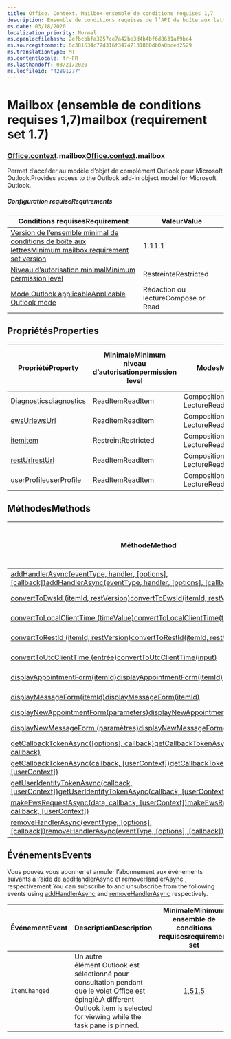 ```yaml
---
title: Office. Context. Mailbox-ensemble de conditions requises 1,7
description: Ensemble de conditions requises de l’API de boîte aux lettres Outlook 1,7 du modèle objet boîte aux lettres.
ms.date: 03/18/2020
localization_priority: Normal
ms.openlocfilehash: 2efbcbbfa3257ce7a42be3d4b4bf6d8631af9be4
ms.sourcegitcommit: 6c381634c77d316f34747131860db0a0bced2529
ms.translationtype: MT
ms.contentlocale: fr-FR
ms.lasthandoff: 03/21/2020
ms.locfileid: "42891277"
---
```

# <a name="mailbox-requirement-set-17"></a><span data-ttu-id="91639-103">Mailbox (ensemble de conditions requises 1,7)</span><span class="sxs-lookup"><span data-stu-id="91639-103">mailbox (requirement set 1.7)</span></span>

### <a name="officecontextmailbox"></a><span data-ttu-id="91639-104">[Office](office.md)[.context](office.context.md).mailbox</span><span class="sxs-lookup"><span data-stu-id="91639-104">[Office](office.md)[.context](office.context.md).mailbox</span></span>

<span data-ttu-id="91639-105">Permet d’accéder au modèle d’objet de complément Outlook pour Microsoft Outlook.</span><span class="sxs-lookup"><span data-stu-id="91639-105">Provides access to the Outlook add-in object model for Microsoft Outlook.</span></span>

##### <a name="requirements"></a><span data-ttu-id="91639-106">Configuration requise</span><span class="sxs-lookup"><span data-stu-id="91639-106">Requirements</span></span>

|<span data-ttu-id="91639-107">Conditions requises</span><span class="sxs-lookup"><span data-stu-id="91639-107">Requirement</span></span>| <span data-ttu-id="91639-108">Valeur</span><span class="sxs-lookup"><span data-stu-id="91639-108">Value</span></span>|
|---|---|
|[<span data-ttu-id="91639-109">Version de l’ensemble minimal de conditions de boîte aux lettres</span><span class="sxs-lookup"><span data-stu-id="91639-109">Minimum mailbox requirement set version</span></span>](../../requirement-sets/outlook-api-requirement-sets.md)| <span data-ttu-id="91639-110">1.1</span><span class="sxs-lookup"><span data-stu-id="91639-110">1.1</span></span>|
|[<span data-ttu-id="91639-111">Niveau d’autorisation minimal</span><span class="sxs-lookup"><span data-stu-id="91639-111">Minimum permission level</span></span>](../../../outlook/understanding-outlook-add-in-permissions.md)| <span data-ttu-id="91639-112">Restreinte</span><span class="sxs-lookup"><span data-stu-id="91639-112">Restricted</span></span>|
|[<span data-ttu-id="91639-113">Mode Outlook applicable</span><span class="sxs-lookup"><span data-stu-id="91639-113">Applicable Outlook mode</span></span>](../../../outlook/outlook-add-ins-overview.md#extension-points)| <span data-ttu-id="91639-114">Rédaction ou lecture</span><span class="sxs-lookup"><span data-stu-id="91639-114">Compose or Read</span></span>|

## <a name="properties"></a><span data-ttu-id="91639-115">Propriétés</span><span class="sxs-lookup"><span data-stu-id="91639-115">Properties</span></span>

| <span data-ttu-id="91639-116">Propriété</span><span class="sxs-lookup"><span data-stu-id="91639-116">Property</span></span> | <span data-ttu-id="91639-117">Minimale</span><span class="sxs-lookup"><span data-stu-id="91639-117">Minimum</span></span><br><span data-ttu-id="91639-118">niveau d’autorisation</span><span class="sxs-lookup"><span data-stu-id="91639-118">permission level</span></span> | <span data-ttu-id="91639-119">Modes</span><span class="sxs-lookup"><span data-stu-id="91639-119">Modes</span></span> | <span data-ttu-id="91639-120">Type de retour</span><span class="sxs-lookup"><span data-stu-id="91639-120">Return type</span></span> | <span data-ttu-id="91639-121">Minimale</span><span class="sxs-lookup"><span data-stu-id="91639-121">Minimum</span></span><br><span data-ttu-id="91639-122">ensemble de conditions requises</span><span class="sxs-lookup"><span data-stu-id="91639-122">requirement set</span></span> |
|---|---|---|---|:---:|
| [<span data-ttu-id="91639-123">Diagnostics</span><span class="sxs-lookup"><span data-stu-id="91639-123">diagnostics</span></span>](/javascript/api/outlook/office.mailbox?view=outlook-js-1.7#diagnostics) | <span data-ttu-id="91639-124">ReadItem</span><span class="sxs-lookup"><span data-stu-id="91639-124">ReadItem</span></span> | <span data-ttu-id="91639-125">Composition</span><span class="sxs-lookup"><span data-stu-id="91639-125">Compose</span></span><br><span data-ttu-id="91639-126">Lecture</span><span class="sxs-lookup"><span data-stu-id="91639-126">Read</span></span> | [<span data-ttu-id="91639-127">Diagnostics</span><span class="sxs-lookup"><span data-stu-id="91639-127">Diagnostics</span></span>](/javascript/api/outlook/office.diagnostics?view=outlook-js-1.7) | [<span data-ttu-id="91639-128">1.1</span><span class="sxs-lookup"><span data-stu-id="91639-128">1.1</span></span>](../requirement-set-1.1/outlook-requirement-set-1.1.md) |
| [<span data-ttu-id="91639-129">ewsUrl</span><span class="sxs-lookup"><span data-stu-id="91639-129">ewsUrl</span></span>](/javascript/api/outlook/office.mailbox?view=outlook-js-1.7#ewsurl) | <span data-ttu-id="91639-130">ReadItem</span><span class="sxs-lookup"><span data-stu-id="91639-130">ReadItem</span></span> | <span data-ttu-id="91639-131">Composition</span><span class="sxs-lookup"><span data-stu-id="91639-131">Compose</span></span><br><span data-ttu-id="91639-132">Lecture</span><span class="sxs-lookup"><span data-stu-id="91639-132">Read</span></span> | <span data-ttu-id="91639-133">String</span><span class="sxs-lookup"><span data-stu-id="91639-133">String</span></span> | [<span data-ttu-id="91639-134">1.1</span><span class="sxs-lookup"><span data-stu-id="91639-134">1.1</span></span>](../requirement-set-1.1/outlook-requirement-set-1.1.md) |
| [<span data-ttu-id="91639-135">item</span><span class="sxs-lookup"><span data-stu-id="91639-135">item</span></span>](office.context.mailbox.item.md) | <span data-ttu-id="91639-136">Restreint</span><span class="sxs-lookup"><span data-stu-id="91639-136">Restricted</span></span> | <span data-ttu-id="91639-137">Composition</span><span class="sxs-lookup"><span data-stu-id="91639-137">Compose</span></span><br><span data-ttu-id="91639-138">Lecture</span><span class="sxs-lookup"><span data-stu-id="91639-138">Read</span></span> | [<span data-ttu-id="91639-139">Élément</span><span class="sxs-lookup"><span data-stu-id="91639-139">Item</span></span>](/javascript/api/outlook/office.item?view=outlook-js-1.7) | [<span data-ttu-id="91639-140">1.1</span><span class="sxs-lookup"><span data-stu-id="91639-140">1.1</span></span>](../requirement-set-1.1/outlook-requirement-set-1.1.md) |
| [<span data-ttu-id="91639-141">restUrl</span><span class="sxs-lookup"><span data-stu-id="91639-141">restUrl</span></span>](/javascript/api/outlook/office.mailbox?view=outlook-js-1.7#resturl) | <span data-ttu-id="91639-142">ReadItem</span><span class="sxs-lookup"><span data-stu-id="91639-142">ReadItem</span></span> | <span data-ttu-id="91639-143">Composition</span><span class="sxs-lookup"><span data-stu-id="91639-143">Compose</span></span><br><span data-ttu-id="91639-144">Lecture</span><span class="sxs-lookup"><span data-stu-id="91639-144">Read</span></span> | <span data-ttu-id="91639-145">String</span><span class="sxs-lookup"><span data-stu-id="91639-145">String</span></span> | [<span data-ttu-id="91639-146">1,5</span><span class="sxs-lookup"><span data-stu-id="91639-146">1.5</span></span>](../requirement-set-1.5/outlook-requirement-set-1.5.md) |
| [<span data-ttu-id="91639-147">userProfile</span><span class="sxs-lookup"><span data-stu-id="91639-147">userProfile</span></span>](/javascript/api/outlook/office.mailbox?view=outlook-js-1.7#userprofile) | <span data-ttu-id="91639-148">ReadItem</span><span class="sxs-lookup"><span data-stu-id="91639-148">ReadItem</span></span> | <span data-ttu-id="91639-149">Composition</span><span class="sxs-lookup"><span data-stu-id="91639-149">Compose</span></span><br><span data-ttu-id="91639-150">Lecture</span><span class="sxs-lookup"><span data-stu-id="91639-150">Read</span></span> | [<span data-ttu-id="91639-151">Profil</span><span class="sxs-lookup"><span data-stu-id="91639-151">UserProfile</span></span>](/javascript/api/outlook/office.userprofile?view=outlook-js-1.7) | [<span data-ttu-id="91639-152">1.1</span><span class="sxs-lookup"><span data-stu-id="91639-152">1.1</span></span>](../requirement-set-1.1/outlook-requirement-set-1.1.md) |

## <a name="methods"></a><span data-ttu-id="91639-153">Méthodes</span><span class="sxs-lookup"><span data-stu-id="91639-153">Methods</span></span>

| <span data-ttu-id="91639-154">Méthode</span><span class="sxs-lookup"><span data-stu-id="91639-154">Method</span></span> | <span data-ttu-id="91639-155">Minimale</span><span class="sxs-lookup"><span data-stu-id="91639-155">Minimum</span></span><br><span data-ttu-id="91639-156">niveau d’autorisation</span><span class="sxs-lookup"><span data-stu-id="91639-156">permission level</span></span> | <span data-ttu-id="91639-157">Modes</span><span class="sxs-lookup"><span data-stu-id="91639-157">Modes</span></span> | <span data-ttu-id="91639-158">Minimale</span><span class="sxs-lookup"><span data-stu-id="91639-158">Minimum</span></span><br><span data-ttu-id="91639-159">ensemble de conditions requises</span><span class="sxs-lookup"><span data-stu-id="91639-159">requirement set</span></span> |
|---|---|---|:---:|
| <span data-ttu-id="91639-160">[addHandlerAsync(eventType, handler, [options], [callback])](/javascript/api/outlook/office.mailbox?view=outlook-js-1.7#addhandlerasync-eventtype--handler--options--callback-)</span><span class="sxs-lookup"><span data-stu-id="91639-160">[addHandlerAsync(eventType, handler, [options], [callback])](/javascript/api/outlook/office.mailbox?view=outlook-js-1.7#addhandlerasync-eventtype--handler--options--callback-)</span></span> | <span data-ttu-id="91639-161">ReadItem</span><span class="sxs-lookup"><span data-stu-id="91639-161">ReadItem</span></span> | <span data-ttu-id="91639-162">Composition</span><span class="sxs-lookup"><span data-stu-id="91639-162">Compose</span></span><br><span data-ttu-id="91639-163">Lecture</span><span class="sxs-lookup"><span data-stu-id="91639-163">Read</span></span> | [<span data-ttu-id="91639-164">1,5</span><span class="sxs-lookup"><span data-stu-id="91639-164">1.5</span></span>](../requirement-set-1.5/outlook-requirement-set-1.5.md) |
| [<span data-ttu-id="91639-165">convertToEwsId (itemId, restVersion)</span><span class="sxs-lookup"><span data-stu-id="91639-165">convertToEwsId(itemId, restVersion)</span></span>](/javascript/api/outlook/office.mailbox?view=outlook-js-1.7#converttoewsid-itemid--restversion-) | <span data-ttu-id="91639-166">Restreint</span><span class="sxs-lookup"><span data-stu-id="91639-166">Restricted</span></span> | <span data-ttu-id="91639-167">Composition</span><span class="sxs-lookup"><span data-stu-id="91639-167">Compose</span></span><br><span data-ttu-id="91639-168">Lecture</span><span class="sxs-lookup"><span data-stu-id="91639-168">Read</span></span> | [<span data-ttu-id="91639-169">1.3</span><span class="sxs-lookup"><span data-stu-id="91639-169">1.3</span></span>](../requirement-set-1.3/outlook-requirement-set-1.3.md) |
| [<span data-ttu-id="91639-170">convertToLocalClientTime (timeValue)</span><span class="sxs-lookup"><span data-stu-id="91639-170">convertToLocalClientTime(timeValue)</span></span>](/javascript/api/outlook/office.mailbox?view=outlook-js-1.7#converttolocalclienttime-timevalue-) | <span data-ttu-id="91639-171">ReadItem</span><span class="sxs-lookup"><span data-stu-id="91639-171">ReadItem</span></span> | <span data-ttu-id="91639-172">Composition</span><span class="sxs-lookup"><span data-stu-id="91639-172">Compose</span></span><br><span data-ttu-id="91639-173">Lecture</span><span class="sxs-lookup"><span data-stu-id="91639-173">Read</span></span> | [<span data-ttu-id="91639-174">1.1</span><span class="sxs-lookup"><span data-stu-id="91639-174">1.1</span></span>](../requirement-set-1.1/outlook-requirement-set-1.1.md) |
| [<span data-ttu-id="91639-175">convertToRestId (itemId, restVersion)</span><span class="sxs-lookup"><span data-stu-id="91639-175">convertToRestId(itemId, restVersion)</span></span>](/javascript/api/outlook/office.mailbox?view=outlook-js-1.7#converttorestid-itemid--restversion-) | <span data-ttu-id="91639-176">Restreint</span><span class="sxs-lookup"><span data-stu-id="91639-176">Restricted</span></span> | <span data-ttu-id="91639-177">Composition</span><span class="sxs-lookup"><span data-stu-id="91639-177">Compose</span></span><br><span data-ttu-id="91639-178">Lecture</span><span class="sxs-lookup"><span data-stu-id="91639-178">Read</span></span> | [<span data-ttu-id="91639-179">1.3</span><span class="sxs-lookup"><span data-stu-id="91639-179">1.3</span></span>](../requirement-set-1.3/outlook-requirement-set-1.3.md) |
| [<span data-ttu-id="91639-180">convertToUtcClientTime (entrée)</span><span class="sxs-lookup"><span data-stu-id="91639-180">convertToUtcClientTime(input)</span></span>](/javascript/api/outlook/office.mailbox?view=outlook-js-1.7#converttoutcclienttime-input-) | <span data-ttu-id="91639-181">ReadItem</span><span class="sxs-lookup"><span data-stu-id="91639-181">ReadItem</span></span> | <span data-ttu-id="91639-182">Composition</span><span class="sxs-lookup"><span data-stu-id="91639-182">Compose</span></span><br><span data-ttu-id="91639-183">Lecture</span><span class="sxs-lookup"><span data-stu-id="91639-183">Read</span></span> | [<span data-ttu-id="91639-184">1.1</span><span class="sxs-lookup"><span data-stu-id="91639-184">1.1</span></span>](../requirement-set-1.1/outlook-requirement-set-1.1.md) |
| [<span data-ttu-id="91639-185">displayAppointmentForm(itemId)</span><span class="sxs-lookup"><span data-stu-id="91639-185">displayAppointmentForm(itemId)</span></span>](/javascript/api/outlook/office.mailbox?view=outlook-js-1.7#displayappointmentform-itemid-) | <span data-ttu-id="91639-186">ReadItem</span><span class="sxs-lookup"><span data-stu-id="91639-186">ReadItem</span></span> | <span data-ttu-id="91639-187">Composition</span><span class="sxs-lookup"><span data-stu-id="91639-187">Compose</span></span><br><span data-ttu-id="91639-188">Lecture</span><span class="sxs-lookup"><span data-stu-id="91639-188">Read</span></span> | [<span data-ttu-id="91639-189">1.1</span><span class="sxs-lookup"><span data-stu-id="91639-189">1.1</span></span>](../requirement-set-1.1/outlook-requirement-set-1.1.md) |
| [<span data-ttu-id="91639-190">displayMessageForm(itemId)</span><span class="sxs-lookup"><span data-stu-id="91639-190">displayMessageForm(itemId)</span></span>](/javascript/api/outlook/office.mailbox?view=outlook-js-1.7#displaymessageform-itemid-) | <span data-ttu-id="91639-191">ReadItem</span><span class="sxs-lookup"><span data-stu-id="91639-191">ReadItem</span></span> | <span data-ttu-id="91639-192">Composition</span><span class="sxs-lookup"><span data-stu-id="91639-192">Compose</span></span><br><span data-ttu-id="91639-193">Lecture</span><span class="sxs-lookup"><span data-stu-id="91639-193">Read</span></span> | [<span data-ttu-id="91639-194">1.1</span><span class="sxs-lookup"><span data-stu-id="91639-194">1.1</span></span>](../requirement-set-1.1/outlook-requirement-set-1.1.md) |
| [<span data-ttu-id="91639-195">displayNewAppointmentForm(parameters)</span><span class="sxs-lookup"><span data-stu-id="91639-195">displayNewAppointmentForm(parameters)</span></span>](/javascript/api/outlook/office.mailbox?view=outlook-js-1.7#displaynewappointmentform-parameters-) | <span data-ttu-id="91639-196">ReadItem</span><span class="sxs-lookup"><span data-stu-id="91639-196">ReadItem</span></span> | <span data-ttu-id="91639-197">Lecture</span><span class="sxs-lookup"><span data-stu-id="91639-197">Read</span></span> | [<span data-ttu-id="91639-198">1.1</span><span class="sxs-lookup"><span data-stu-id="91639-198">1.1</span></span>](../requirement-set-1.1/outlook-requirement-set-1.1.md) |
| [<span data-ttu-id="91639-199">displayNewMessageForm (paramètres)</span><span class="sxs-lookup"><span data-stu-id="91639-199">displayNewMessageForm(parameters)</span></span>](/javascript/api/outlook/office.mailbox?view=outlook-js-1.7#displaynewmessageform-parameters-) | <span data-ttu-id="91639-200">ReadItem</span><span class="sxs-lookup"><span data-stu-id="91639-200">ReadItem</span></span> | <span data-ttu-id="91639-201">Composition</span><span class="sxs-lookup"><span data-stu-id="91639-201">Compose</span></span><br><span data-ttu-id="91639-202">Lecture</span><span class="sxs-lookup"><span data-stu-id="91639-202">Read</span></span> | [<span data-ttu-id="91639-203">1,6</span><span class="sxs-lookup"><span data-stu-id="91639-203">1.6</span></span>](../requirement-set-1.6/outlook-requirement-set-1.6.md) |
| <span data-ttu-id="91639-204">[getCallbackTokenAsync([options], callback)](/javascript/api/outlook/office.mailbox?view=outlook-js-1.7#getcallbacktokenasync-options--callback-)</span><span class="sxs-lookup"><span data-stu-id="91639-204">[getCallbackTokenAsync([options], callback)](/javascript/api/outlook/office.mailbox?view=outlook-js-1.7#getcallbacktokenasync-options--callback-)</span></span> | <span data-ttu-id="91639-205">ReadItem</span><span class="sxs-lookup"><span data-stu-id="91639-205">ReadItem</span></span> | <span data-ttu-id="91639-206">Composition</span><span class="sxs-lookup"><span data-stu-id="91639-206">Compose</span></span><br><span data-ttu-id="91639-207">Lecture</span><span class="sxs-lookup"><span data-stu-id="91639-207">Read</span></span> | [<span data-ttu-id="91639-208">1,5</span><span class="sxs-lookup"><span data-stu-id="91639-208">1.5</span></span>](../requirement-set-1.5/outlook-requirement-set-1.5.md) |
| <span data-ttu-id="91639-209">[getCallbackTokenAsync(callback, [userContext])](/javascript/api/outlook/office.mailbox?view=outlook-js-1.7#getcallbacktokenasync-callback--usercontext-)</span><span class="sxs-lookup"><span data-stu-id="91639-209">[getCallbackTokenAsync(callback, [userContext])](/javascript/api/outlook/office.mailbox?view=outlook-js-1.7#getcallbacktokenasync-callback--usercontext-)</span></span> | <span data-ttu-id="91639-210">ReadItem</span><span class="sxs-lookup"><span data-stu-id="91639-210">ReadItem</span></span> | <span data-ttu-id="91639-211">Composition</span><span class="sxs-lookup"><span data-stu-id="91639-211">Compose</span></span><br><span data-ttu-id="91639-212">Lecture</span><span class="sxs-lookup"><span data-stu-id="91639-212">Read</span></span> | [<span data-ttu-id="91639-213">1.3</span><span class="sxs-lookup"><span data-stu-id="91639-213">1.3</span></span>](../requirement-set-1.3/outlook-requirement-set-1.3.md)<br>[<span data-ttu-id="91639-214">1.1</span><span class="sxs-lookup"><span data-stu-id="91639-214">1.1</span></span>](../requirement-set-1.1/outlook-requirement-set-1.1.md) |
| <span data-ttu-id="91639-215">[getUserIdentityTokenAsync(callback, [userContext])](/javascript/api/outlook/office.mailbox?view=outlook-js-1.7#getuseridentitytokenasync-callback--usercontext-)</span><span class="sxs-lookup"><span data-stu-id="91639-215">[getUserIdentityTokenAsync(callback, [userContext])](/javascript/api/outlook/office.mailbox?view=outlook-js-1.7#getuseridentitytokenasync-callback--usercontext-)</span></span> | <span data-ttu-id="91639-216">ReadItem</span><span class="sxs-lookup"><span data-stu-id="91639-216">ReadItem</span></span> | <span data-ttu-id="91639-217">Composition</span><span class="sxs-lookup"><span data-stu-id="91639-217">Compose</span></span><br><span data-ttu-id="91639-218">Lecture</span><span class="sxs-lookup"><span data-stu-id="91639-218">Read</span></span> | [<span data-ttu-id="91639-219">1.1</span><span class="sxs-lookup"><span data-stu-id="91639-219">1.1</span></span>](../requirement-set-1.1/outlook-requirement-set-1.1.md) |
| <span data-ttu-id="91639-220">[makeEwsRequestAsync(data, callback, [userContext])](/javascript/api/outlook/office.mailbox?view=outlook-js-1.7#makeewsrequestasync-data--callback--usercontext-)</span><span class="sxs-lookup"><span data-stu-id="91639-220">[makeEwsRequestAsync(data, callback, [userContext])](/javascript/api/outlook/office.mailbox?view=outlook-js-1.7#makeewsrequestasync-data--callback--usercontext-)</span></span> | <span data-ttu-id="91639-221">ReadWriteMailbox</span><span class="sxs-lookup"><span data-stu-id="91639-221">ReadWriteMailbox</span></span> | <span data-ttu-id="91639-222">Composition</span><span class="sxs-lookup"><span data-stu-id="91639-222">Compose</span></span><br><span data-ttu-id="91639-223">Lecture</span><span class="sxs-lookup"><span data-stu-id="91639-223">Read</span></span> | [<span data-ttu-id="91639-224">1.1</span><span class="sxs-lookup"><span data-stu-id="91639-224">1.1</span></span>](../requirement-set-1.1/outlook-requirement-set-1.1.md) |
| <span data-ttu-id="91639-225">[removeHandlerAsync(eventType, [options], [callback])](/javascript/api/outlook/office.mailbox?view=outlook-js-1.7#removehandlerasync-eventtype--options--callback-)</span><span class="sxs-lookup"><span data-stu-id="91639-225">[removeHandlerAsync(eventType, [options], [callback])](/javascript/api/outlook/office.mailbox?view=outlook-js-1.7#removehandlerasync-eventtype--options--callback-)</span></span> | <span data-ttu-id="91639-226">ReadItem</span><span class="sxs-lookup"><span data-stu-id="91639-226">ReadItem</span></span> | <span data-ttu-id="91639-227">Composition</span><span class="sxs-lookup"><span data-stu-id="91639-227">Compose</span></span><br><span data-ttu-id="91639-228">Lecture</span><span class="sxs-lookup"><span data-stu-id="91639-228">Read</span></span> | [<span data-ttu-id="91639-229">1,5</span><span class="sxs-lookup"><span data-stu-id="91639-229">1.5</span></span>](../requirement-set-1.5/outlook-requirement-set-1.5.md) |

## <a name="events"></a><span data-ttu-id="91639-230">Événements</span><span class="sxs-lookup"><span data-stu-id="91639-230">Events</span></span>

<span data-ttu-id="91639-231">Vous pouvez vous abonner et annuler l’abonnement aux événements suivants à l’aide de [addHandlerAsync](/javascript/api/outlook/office.mailbox?view=outlook-js-1.7#addhandlerasync-eventtype--handler--options--callback-) et [removeHandlerAsync](/javascript/api/outlook/office.mailbox?view=outlook-js-1.7#removehandlerasync-eventtype--options--callback-) , respectivement.</span><span class="sxs-lookup"><span data-stu-id="91639-231">You can subscribe to and unsubscribe from the following events using [addHandlerAsync](/javascript/api/outlook/office.mailbox?view=outlook-js-1.7#addhandlerasync-eventtype--handler--options--callback-) and [removeHandlerAsync](/javascript/api/outlook/office.mailbox?view=outlook-js-1.7#removehandlerasync-eventtype--options--callback-) respectively.</span></span>

| <span data-ttu-id="91639-232">Événement</span><span class="sxs-lookup"><span data-stu-id="91639-232">Event</span></span> | <span data-ttu-id="91639-233">Description</span><span class="sxs-lookup"><span data-stu-id="91639-233">Description</span></span> | <span data-ttu-id="91639-234">Minimale</span><span class="sxs-lookup"><span data-stu-id="91639-234">Minimum</span></span><br><span data-ttu-id="91639-235">ensemble de conditions requises</span><span class="sxs-lookup"><span data-stu-id="91639-235">requirement set</span></span> |
|---|---|:---:|
|`ItemChanged`| <span data-ttu-id="91639-236">Un autre élément Outlook est sélectionné pour consultation pendant que le volet Office est épinglé.</span><span class="sxs-lookup"><span data-stu-id="91639-236">A different Outlook item is selected for viewing while the task pane is pinned.</span></span> | [<span data-ttu-id="91639-237">1,5</span><span class="sxs-lookup"><span data-stu-id="91639-237">1.5</span></span>](../requirement-set-1.5/outlook-requirement-set-1.5.md) |
